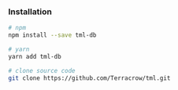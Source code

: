 
### Installation
```sh
# npm
npm install --save tml-db

# yarn
yarn add tml-db

# clone source code
git clone https://github.com/Terracrow/tml.git
```
